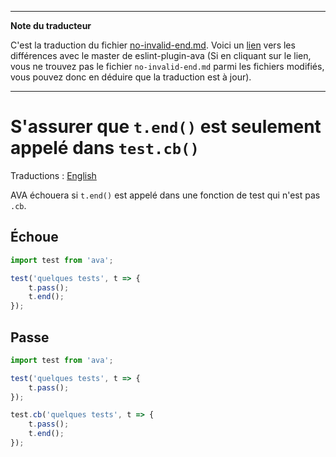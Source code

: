 ___
**Note du traducteur**

C'est la traduction du fichier [no-invalid-end.md](https://github.com/avajs/eslint-plugin-ava/blob/master/docs/rules/no-invalid-end.md). Voici un [lien](https://github.com/avajs/eslint-plugin-ava/compare/5bdf745701159cd82d4bc125c1e685524b5066b6...master#diff-791776202d9a355f02b808f9b5f4a0fb) vers les différences avec le master de eslint-plugin-ava (Si en cliquant sur le lien, vous ne trouvez pas le fichier `no-invalid-end.md` parmi les fichiers modifiés, vous pouvez donc en déduire que la traduction est à jour).
___
# S'assurer que `t.end()` est seulement appelé dans `test.cb()`

Traductions : [English](https://github.com/avajs/eslint-plugin-ava/blob/master/docs/rules/no-invalid-end.md)

AVA échouera si `t.end()` est appelé dans une fonction de test qui n'est pas `.cb`.


## Échoue

```js
import test from 'ava';

test('quelques tests', t => {
	t.pass();
	t.end();
});
```


## Passe

```js
import test from 'ava';

test('quelques tests', t => {
	t.pass();
});

test.cb('quelques tests', t => {
	t.pass();
	t.end();
});
```
